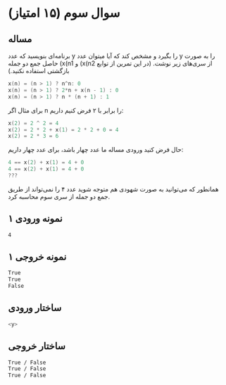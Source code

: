 # سوال سوم (۱۵ امتیاز)

## مساله

برنامه‌ای بنویسید که عدد y را بگیرد و مشخص کند که آیا میتوان عدد y را به صورت حاصل جمع دو جمله (x(n1 و (x(n2 از سری‌های زیر نوشت. (در این تمرین از توابع بازگشتی استفاده نکنید.)

```c
x(n) = (n > 1) ? n^n: 0
x(n) = (n > 1) ? 2*n + x(n - 1) : 0
x(n) = (n > 1) ? n * (n + 1) : 1
```

برای مثال اگر n را برابر با ۲ فرض کنیم داریم:

```c
x(2) = 2 ^ 2 = 4
x(2) = 2 * 2 + x(1) = 2 * 2 + 0 = 4
x(2) = 2 * 3 = 6
```

حال فرض کنید ورودی مساله ما عدد چهار باشد، برای عدد چهار داریم:

```c
4 == x(2) + x(1) = 4 + 0
4 == x(2) + x(1) = 4 + 0
???
```

همانطور که می‌توانید به صورت شهودی هم متوجه شوید عدد ۴ را نمی‌تواند از طریق جمع دو جمله از سری سوم محاسبه کرد.

## نمونه ورودی ۱

```sh
4
```

## نمونه خروجی ۱

```sh
True
True
False
```


## ساختار ورودی

```sh
<y>
```


## ساختار خروجی

```sh
True / False
True / False
True / False
```
